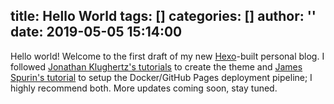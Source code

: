 title: Hello World
tags: []
categories: []
author: ''
date: 2019-05-05 15:14:00
---
Hello world! Welcome to the first draft of my new [Hexo](https://hexo.io/)-built personal blog. I followed [Jonathan Klughertz's tutorials](https://www.codeblocq.com/2016/03/Create-an-Hexo-Theme-Part-1-Index/) to create the theme and [James Spurin's tutorial](https://spurin.com/2019/03/10/Creating-a-Blog-with-Hexo-Docker-and-Github-Free-Hosting-and-https/) to setup the Docker/GitHub Pages deployment pipeline; I highly recommend both. More updates coming soon, stay tuned.